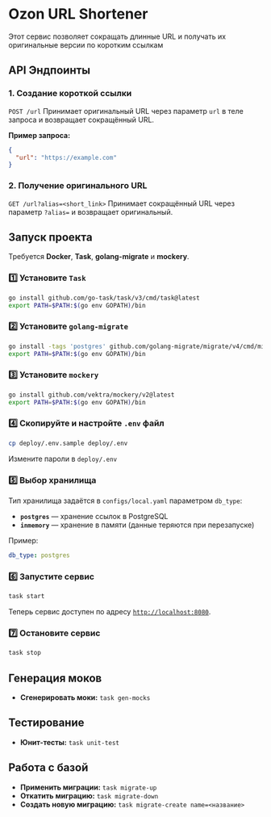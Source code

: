 # Ozon URL Shortener

Этот сервис позволяет сокращать длинные URL и получать их оригинальные версии по коротким ссылкам

## API Эндпоинты

### 1. Создание короткой ссылки
`POST /url`
Принимает оригинальный URL через параметр `url` в теле запроса и возвращает сокращённый URL.

**Пример запроса:**
```json
{
  "url": "https://example.com"
}
```

### 2. Получение оригинального URL
`GET /url?alias=<short_link>` Принимает сокращённый URL через параметр `?alias=` и возвращает оригинальный.

## Запуск проекта

Требуется **Docker**, **Task**, **golang-migrate** и **mockery**.

### 1️⃣ Установите `Task`
```sh
go install github.com/go-task/task/v3/cmd/task@latest
export PATH=$PATH:$(go env GOPATH)/bin
```

### 2️⃣ Установите `golang-migrate`
```sh
go install -tags 'postgres' github.com/golang-migrate/migrate/v4/cmd/migrate@latest
export PATH=$PATH:$(go env GOPATH)/bin
```

### 3️⃣ Установите `mockery`
```sh
go install github.com/vektra/mockery/v2@latest
export PATH=$PATH:$(go env GOPATH)/bin
```

### 4️⃣ Скопируйте и настройте `.env` файл
```sh
cp deploy/.env.sample deploy/.env
```
Измените пароли в `deploy/.env`

### 5️⃣ Выбор хранилища
Тип хранилища задаётся в `configs/local.yaml` параметром `db_type`:
- **`postgres`** — хранение ссылок в PostgreSQL
- **`inmemory`** — хранение в памяти (данные теряются при перезапуске)

Пример:
```yaml
db_type: postgres
```

### 6️⃣ Запустите сервис
```sh
task start
```
Теперь сервис доступен по адресу [`http://localhost:8080`](http://localhost:8080).

### 7️⃣ Остановите сервис
```sh
task stop
```

## Генерация моков

- **Сгенерировать моки:** `task gen-mocks`

## Тестирование

- **Юнит-тесты:** `task unit-test`

## Работа с базой

- **Применить миграции:** `task migrate-up`
- **Откатить миграцию:** `task migrate-down`
- **Создать новую миграцию:** `task migrate-create name=<название>`